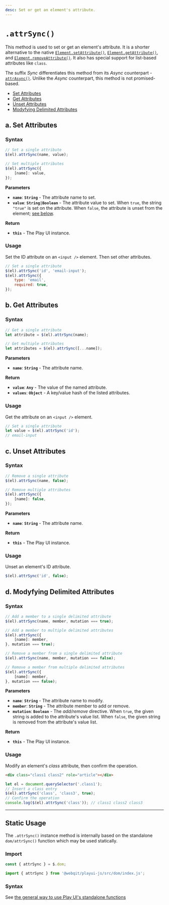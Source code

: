 ```yaml
---
desc: Set or get an element's attribute.
---
```

# `.attrSync()`

This method is used to set or get an element's attribute. It is a shorter alternative to the native [`Element.setAttribute()`](https://developer.mozilla.org/en-US/docs/Web/API/Element/setAttribute), [`Element.getAttribute()`](https://developer.mozilla.org/en-US/docs/Web/API/Element/getAttribute), and [`Element.removeAttribute()`](https://developer.mozilla.org/en-US/docs/Web/API/Element/removeAttribute). It also has special support for list-based attributes like `class`.

The suffix *Sync* differentiates this method from its *Async* counterpart - [`attrAsync()`](../attrAsync). Unlike the *Async* counterpart, this method is not promised-based.

+ [Set Attributes](#a-set-attributes)
+ [Get Attributes](#b-get-attributes)
+ [Unset Attributes](#c-unset-attributes)
+ [Modyfying Delimited Attributes](#d-modyfying-delimited-attributes)

## a. Set Attributes

### Syntax

```js
// Set a single attribute
$(el).attrSync(name, value);

// Set multiple attributes
$(el).attrSync({
    [name]: value,
});
```

**Parameters**

+ **`name`**: **`String`** - The attribute name to set.
+ **`value`**: **`String|Boolean`** - The attribute value to set. When `true`, the string `"true"` is set on the attribute. When `false`, the attribute is unset from the element; [see below](#unset-attributes).

**Return**

+ **`this`** - The Play UI instance.

### Usage

Set the ID attribute on an `<input />` element. Then set other attributes.

```js
// Set a single attribute
$(el).attrSync('id', 'email-input');
$(el).attrSync({
    type: 'email',
    required: true,
});
```

## b. Get Attributes

### Syntax

```js
// Get a single attribute
let attribute = $(el).attrSync(name);

// Get multiple attributes
let attributes = $(el).attrSync([...name]);
```

**Parameters**

+ **`name`**: **`String`** - The attribute name.

**Return**

+ **`value`**: **`Any`** - The value of the named attribute.
+ **`values`**: **`Object`** - A key/value hash of the listed attributes.

### Usage

Get the attribute on an `<input />` element.

```js
// Set a single attribute
let value = $(el).attrSync('id');
// email-input
```

## c. Unset Attributes

### Syntax

```js
// Remove a single attribute
$(el).attrSync(name, false);

// Remove multiple attributes
$(el).attrSync({
    [name]: false,
});
```

**Parameters**

+ **`name`**: **`String`** - The attribute name.

**Return**

+ **`this`** - The Play UI instance.

### Usage

Unset an element's ID attribute.


```js
$(el).attrSync('id', false);
```

## d. Modyfying Delimited Attributes

### Syntax

```js
// Add a member to a single delimited attribute
$(el).attrSync(name, member, mutation === true);

// Add a member to multiple delimited attributes
$(el).attrSync({
    [name]: member,
}, mutation === true);

// Remove a member from a single delimited attribute
$(el).attrSync(name, member, mutation === false);

// Remove a member from multiple delimited attributes
$(el).attrSync({
    [name]: member,
}, mutation === false);
```

**Parameters**

+ **`name`**: **`String`** - The attribute name to modify.
+ **`member`**: **`String`** - The attribute member to add or remove.
+ **`mutation`**: **`Boolean`** - The *add/remove* directive. When `true`, the given string is added to the attribute's value list. When `false`, the given string is removed from the attribute's value list.

**Return**

+ **`this`** - The Play UI instance.

### Usage

Modify an element's *class* attribute, then confirm the operation.

```html
<div class="class1 class2" role="article"></div>
```

```js
let el = document.querySelector('.class1');
// Insert a class entry
$(el).attrSync('class', 'class3', true);
// Confirm the operation
console.log($(el).attrSync('class')); // class1 class2 class3
```

------

## Static Usage

The `.attrSync()` instance method is internally based on the standalone `dom/attrSync()` function which may be used statically.

### Import

```js
const { attrSync } = $.dom;
```
```js
import { attrSync } from '@webqit/playui-js/src/dom/index.js';
```

### Syntax

See [the general way to use Play UI's standalone functions](../../../overview#use-as-descrete-utilities)